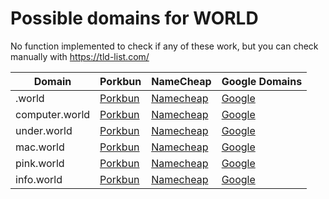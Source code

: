 # Possible domains for WORLD

No function implemented to check if any of these work, but you can check manually with https://tld-list.com/

| Domain | Porkbun | NameCheap | Google Domains |
|---|---|---|---|
| .world | [Porkbun](https://porkbun.com/checkout/search?prb=e814663da1&tlds=&idnLanguage=&search=search&q=.world) | [Namecheap](https://www.namecheap.com/domains/registration/results/?domain=.world) | [Google](https://domains.google.com/registrar/search?searchTerm=.world) |
| computer.world | [Porkbun](https://porkbun.com/checkout/search?prb=e814663da1&tlds=&idnLanguage=&search=search&q=computer.world) | [Namecheap](https://www.namecheap.com/domains/registration/results/?domain=computer.world) | [Google](https://domains.google.com/registrar/search?searchTerm=computer.world) |
| under.world | [Porkbun](https://porkbun.com/checkout/search?prb=e814663da1&tlds=&idnLanguage=&search=search&q=under.world) | [Namecheap](https://www.namecheap.com/domains/registration/results/?domain=under.world) | [Google](https://domains.google.com/registrar/search?searchTerm=under.world) |
| mac.world | [Porkbun](https://porkbun.com/checkout/search?prb=e814663da1&tlds=&idnLanguage=&search=search&q=mac.world) | [Namecheap](https://www.namecheap.com/domains/registration/results/?domain=mac.world) | [Google](https://domains.google.com/registrar/search?searchTerm=mac.world) |
| pink.world | [Porkbun](https://porkbun.com/checkout/search?prb=e814663da1&tlds=&idnLanguage=&search=search&q=pink.world) | [Namecheap](https://www.namecheap.com/domains/registration/results/?domain=pink.world) | [Google](https://domains.google.com/registrar/search?searchTerm=pink.world) |
| info.world | [Porkbun](https://porkbun.com/checkout/search?prb=e814663da1&tlds=&idnLanguage=&search=search&q=info.world) | [Namecheap](https://www.namecheap.com/domains/registration/results/?domain=info.world) | [Google](https://domains.google.com/registrar/search?searchTerm=info.world) |
